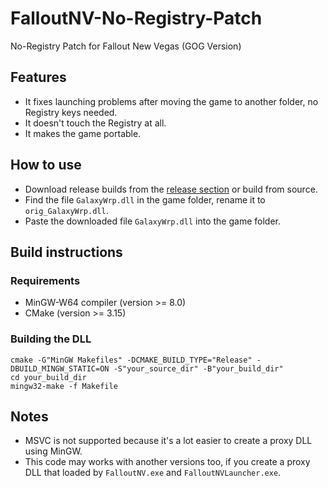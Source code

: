 # FalloutNV-No-Registry-Patch
No-Registry Patch for Fallout New Vegas (GOG Version)

[release_link]: https://github.com/TAN-Gaming/FalloutNV-No-Registry-Patch/releases

## Features
- It fixes launching problems after moving the game to another folder, no Registry keys needed.
- It doesn't touch the Registry at all.
- It makes the game portable.

## How to use
- Download release builds from the [release section][release_link] or build from source.
- Find the file `GalaxyWrp.dll` in the game folder, rename it to `orig_GalaxyWrp.dll`.
- Paste the downloaded file `GalaxyWrp.dll` into the game folder.

## Build instructions

### Requirements
- MinGW-W64 compiler (version >= 8.0)
- CMake (version >= 3.15)

### Building the DLL
```
cmake -G"MinGW Makefiles" -DCMAKE_BUILD_TYPE="Release" -DBUILD_MINGW_STATIC=ON -S"your_source_dir" -B"your_build_dir"
cd your_build_dir
mingw32-make -f Makefile
```

## Notes
- MSVC is not supported because it's a lot easier to create a proxy DLL using MinGW.
- This code may works with another versions too, if you create a proxy DLL that loaded by `FalloutNV.exe` and `FalloutNVLauncher.exe`.
